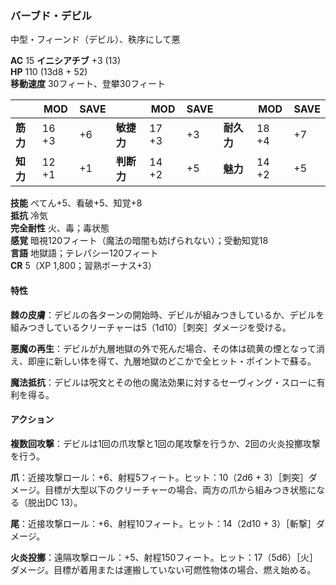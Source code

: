 ### バーブド・デビル
中型・フィーンド（デビル）、秩序にして悪

**AC** 15 **イニシアチブ** +3 (13)  
**HP** 110 (13d8 + 52)  
**移動速度** 30フィート、登攀30フィート

|      | MOD | SAVE |      | MOD | SAVE |      | MOD | SAVE |
|------|-----|------|------|-----|------|------|-----|------|
| **筋力** | 16 +3 | +6 | **敏捷力** | 17 +3 | +3 | **耐久力** | 18 +4 | +7 |
| **知力** | 12 +1 | +1 | **判断力** | 14 +2 | +5 | **魅力** | 14 +2 | +5 |

**技能** ぺてん+5、看破+5、知覚+8  
**抵抗** 冷気  
**完全耐性** 火、毒；毒状態  
**感覚** 暗視120フィート（魔法の暗闇も妨げられない）；受動知覚18  
**言語** 地獄語；テレパシー120フィート  
**CR** 5（XP 1,800；習熟ボーナス+3）

#### 特性

**棘の皮膚**：デビルの各ターンの開始時、デビルが組みつきしているか、デビルを組みつきしているクリーチャーは5（1d10）［刺突］ダメージを受ける。

**悪魔の再生**：デビルが九層地獄の外で死んだ場合、その体は硫黄の煙となって消え、即座に新しい体を得て、九層地獄のどこかで全ヒット・ポイントで蘇る。

**魔法抵抗**：デビルは呪文とその他の魔法効果に対するセーヴィング・スローに有利を得る。

#### アクション

**複数回攻撃**：デビルは1回の爪攻撃と1回の尾攻撃を行うか、2回の火炎投擲攻撃を行う。

**爪**：近接攻撃ロール：+6、射程5フィート。ヒット：10（2d6 + 3）［刺突］ダメージ。目標が大型以下のクリーチャーの場合、両方の爪から組みつき状態になる（脱出DC 13）。

**尾**：近接攻撃ロール：+6、射程10フィート。ヒット：14（2d10 + 3）［斬撃］ダメージ。

**火炎投擲**：遠隔攻撃ロール：+5、射程150フィート。ヒット：17（5d6）［火］ダメージ。目標が着用または運搬していない可燃性物体の場合、燃え始める。